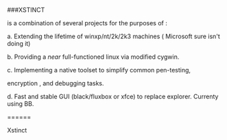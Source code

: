 
###XSTINCT


is a combination of several projects for the purposes of :



a. Extending the lifetime of winxp/nt/2k/2k3 machines ( Microsoft sure isn\'t doing it)

b. Providing a *near* full-functioned linux via modified cygwin.

c. Implementing a native toolset to simplify common pen-testing,

encryption , and debugging tasks.

d. Fast and stable GUI (black/fluxbox or xfce) to replace explorer. Currenty using BB. 





======

Xstinct

